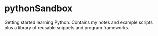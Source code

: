 # pythonSandbox
Getting started learning Python. Contains my notes and example scripts plus a library of reusable snippets and program frameworks.
